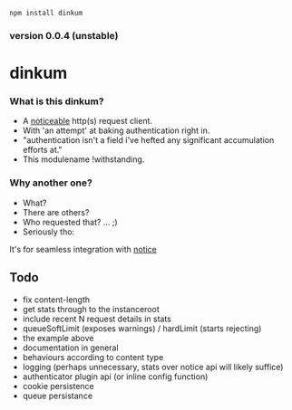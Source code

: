 `npm install dinkum`

### version 0.0.4 (unstable)

dinkum
======

### What is this dinkum?

* A [noticeable](https://github.com/nomilous/notice/tree/master/src/tools) http(s) request client.
* With 'an attempt' at baking authentication right in.
* "authentication isn't a field i've hefted any significant accumulation efforts at."
* This modulename !withstanding.

### Why another one?

* What? 
* There are others? 
* Who requested that? ... ;)
* Seriously tho:

It's for seamless integration with [notice](https://github.com/nomilous/notice-example)

Todo
----

* fix content-length
* get stats through to the instanceroot
* include recent N request details in stats
* queueSoftLimit (exposes warnings) / hardLimit (starts rejecting)
* the example above
* documentation in general
* behaviours according to content type
* logging (perhaps unnecessary, stats over notice api will likely suffice)
* authenticator plugin api (or inline config function)
* cookie persistence
* queue persistance
